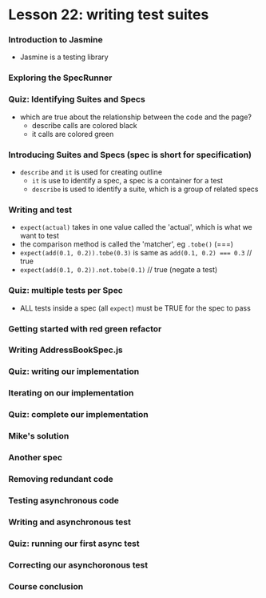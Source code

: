 # Lesson 22: writing test suites

### Introduction to Jasmine
* Jasmine is a testing library

### Exploring the SpecRunner
### Quiz: Identifying Suites and Specs
* which are true about the relationship between the code and the page?
  * describe calls are colored black
  * it calls are colored green

### Introducing Suites and Specs (spec is short for specification)
* `describe` and `it` is used for creating outline
  * `it` is use to identify a spec, a spec is a container for a test
  * `describe` is used to identify a suite, which is a group of related specs

### Writing and test
* `expect(actual)` takes in one value called the 'actual', which is what we want to test
* the comparison method is called the 'matcher', eg `.tobe()` (===)
* `expect(add(0.1, 0.2)).tobe(0.3)` is same as `add(0.1, 0.2) === 0.3` // true
* `expect(add(0.1, 0.2)).not.tobe(0.1)` // true (negate a test)

### Quiz: multiple tests per Spec
* ALL tests inside a spec (all `expect`) must be TRUE for the spec to pass

### Getting started with red green refactor
### Writing AddressBookSpec.js

### Quiz: writing our implementation
### Iterating on our implementation
### Quiz: complete our implementation
### Mike's solution
### Another spec
### Removing redundant code
### Testing asynchronous code
### Writing and asynchronous test
### Quiz: running our first async test
### Correcting our asynchoronous test
### Course conclusion
